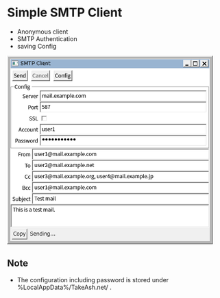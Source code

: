﻿# Simple SMTP Client
- Anonymous client
- SMTP Authentication
- saving Config

![SS](https://raw.githubusercontent.com/TakeAsh/cs-SmtpClient/master/Util/SS.png "SS")

## Note
- The configuration including password is stored under %LocalAppData%/TakeAsh.net/ .
